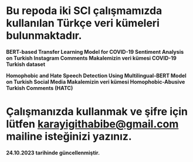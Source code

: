 # Bu repoda iki SCI çalışmamızda kullanılan Türkçe veri kümeleri bulunmaktadır.

<b> BERT-based Transfer Learning Model for COVID-19 Sentiment Analysis on Turkish Instagram Comments
Makalemizin veri kümesi
COVID-19 Turkish dataset 

<b> Homophobic and Hate Speech Detection Using Multilingual-BERT Model on Turkish Social Media
Makalemizin veri kümesi
Homophobic-Abusive Turkish Comments (HATC)


# Çalışmanızda kullanmak ve şifre için lütfen karayigithabibe@gmail.com mailine isteğinizi yazınız. 
<b> 24.10.2023 tarihinde güncellenmiştir. 

